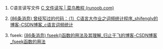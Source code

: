 1. C语言读写文件 [C 文件读写 | 菜鸟教程 (runoob.com)](https://www.runoob.com/cprogramming/c-file-io.html) 

2. [(86条消息) 曾经写过的代码：（1）C语言大作业之词频统计程序_shifenglv的博客-CSDN博客_c语言词频统计](https://blog.csdn.net/qq_28249373/article/details/103929986) 

3. fseek: [(86条消息) fseek()函数的用法及其理解_归止于飞的博客-CSDN博客_fseek函数的用法](https://blog.csdn.net/weixin_51871724/article/details/117884241?ops_request_misc=%7B%22request%5Fid%22%3A%22165182267316781435497569%22%2C%22scm%22%3A%2220140713.130102334..%22%7D&request_id=165182267316781435497569&biz_id=0&utm_medium=distribute.pc_search_result.none-task-blog-2~all~top_positive~default-1-117884241-null-null.142^v9^control,157^v4^new_style&utm_term=fseek&spm=1018.2226.3001.4187) 